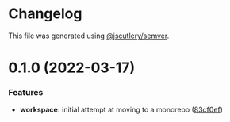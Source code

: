 # Changelog

This file was generated using [@jscutlery/semver](https://github.com/jscutlery/semver).

# 0.1.0 (2022-03-17)


### Features

* **workspace:** initial attempt at moving to a monorepo ([83cf0ef](https://github.com/near-projects/wallet-selector/commit/83cf0ef52750da7fa938061a1524d362b48fe9a2))
